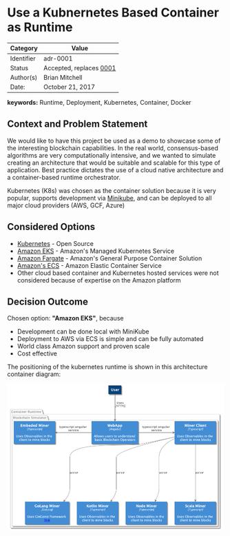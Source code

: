 
# Use a Kubnernetes Based Container as Runtime

|Category    | Value    |
|------------|----------|
| Identifier | adr-0001 |
| Status     | Accepted, replaces [0001](./0001-Platform-Considerations.md) |
| Author(s)  | Brian Mitchell |
| Date:      | October 21, 2017 |

**keywords:** Runtime, Deployment, Kubernetes, Container, Docker  


## Context and Problem Statement

We would like to have this project be used as a demo to showcase some of the interesting blockchain capabilities.  In the real world, consensus-based algorithms are very computationally intensive, and we wanted to simulate creating an architecture that would be suitable and scalable for this type of application.  Best practice dictates the use of a cloud native architecture and a container-based runtime orchestrator. 

Kubernetes (K8s) was chosen as the container solution because it is very popular, supports  development via [Minikube](https://github.com/kubernetes/minikube/), and can be deployed to all major cloud providers (AWS, GCF, Azure)

## Considered Options

* [Kubernetes](https://kubernetes.io/) - Open Source 
* [Amazon EKS](https://aws.amazon.com/eks/) - Amazon's Managed Kubernetes Service
* [Amazon Fargate](https://aws.amazon.com/fargate/) - Amazon's General Purpose Container Solution
* [Amazon's ECS](https://aws.amazon.com/ecs/) - Amazon Elastic Container Service
* Other cloud based container and Kubernetes hosted services were not considered because of expertise on the Amazon platform

## Decision Outcome

Chosen option: **"Amazon EKS"**, because

* Development can be done local with MiniKube
* Deployment to AWS via ECS is simple and can be fully automated
* World class Amazon support and proven scale
* Cost effective

The positioning of the kubernetes runtime is shown in this architecture container diagram:

![Architecure Context](../assets/doc/arch/BC-Architecture-Container.png)